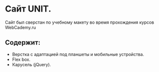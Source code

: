 # Сайт UNIT.
Сайт был сверстан по учебному макету во время прохождения курсов WebCademy.ru

## Содержит:
- Верстка с адаптацией под планшеты и мобильные устройства.
- Flex box.
- Карусель (jQuery).

